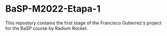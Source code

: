 # BaSP-M2022-Etapa-1
This repostory contains the first stage of the Francisco Gutierrez's project for the BaSP course by Radium Rocket.
 

